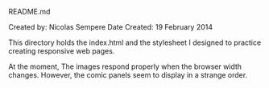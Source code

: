 README.md

Created by: Nicolas Sempere 
Date Created: 19 February 2014


This directory holds the index.html and the stylesheet I designed to
practice creating responsive web pages.

At the moment, The images respond properly when the browser width 
changes. However, the comic panels seem to display in a strange 
order.